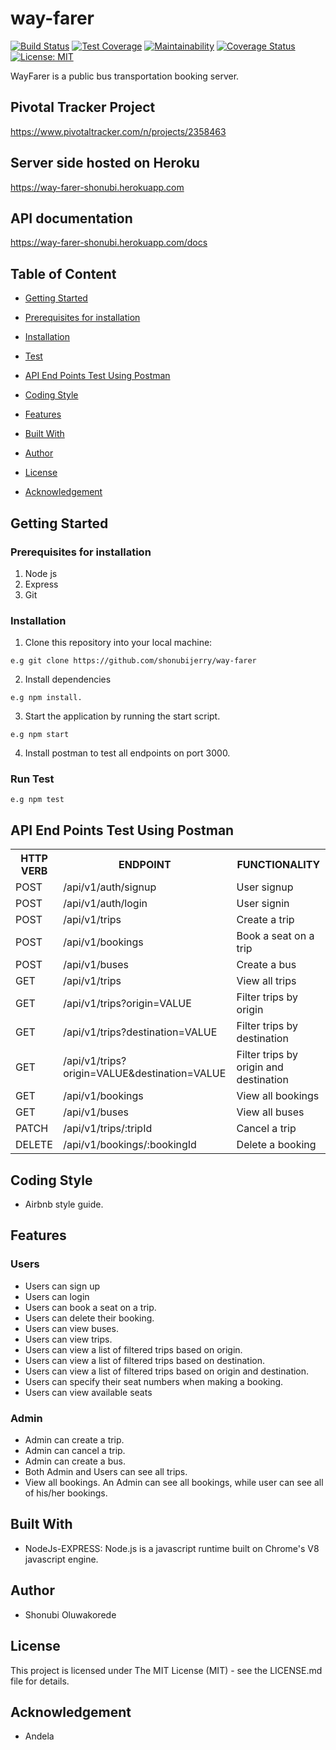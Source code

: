 # way-farer

[![Build Status](https://travis-ci.com/shonubijerry/way-farer.svg?branch=develop)](https://travis-ci.com/shonubijerry/way-farer)
[![Test Coverage](https://api.codeclimate.com/v1/badges/7868b6f9a95ab5b862bd/test_coverage)](https://codeclimate.com/github/shonubijerry/way-farer/test_coverage)
[![Maintainability](https://api.codeclimate.com/v1/badges/7868b6f9a95ab5b862bd/maintainability)](https://codeclimate.com/github/shonubijerry/way-farer/maintainability)
[![Coverage Status](https://coveralls.io/repos/github/shonubijerry/way-farer/badge.svg?branch=develop)](https://coveralls.io/github/shonubijerry/way-farer?branch=develop)
[![License: MIT](https://img.shields.io/badge/License-MIT-yellow.svg)](https://opensource.org/licenses/MIT)


WayFarer is a public bus transportation booking server.

## Pivotal Tracker Project
https://www.pivotaltracker.com/n/projects/2358463

## Server side hosted on Heroku
https://way-farer-shonubi.herokuapp.com

## API documentation 
https://way-farer-shonubi.herokuapp.com/docs

## Table of Content
 * [Getting Started](#getting-started)

 * [Prerequisites for installation](#Prerequisites)
 
 * [Installation](#installation)

 * [Test](#test)
 
 * [ API End Points Test Using Postman](#api-end-points)

 * [Coding Style](#coding-style)
 
 * [Features](#features)
 
 * [Built With](#built-with)
 
 * [Author](#author)

 * [License](#lincense)

 * [Acknowledgement](#acknowledgement)

## Getting Started

### Prerequisites for installation
1. Node js
2. Express
3. Git

### Installation
1. Clone this repository into your local machine:
```
e.g git clone https://github.com/shonubijerry/way-farer
```
2. Install dependencies 
```
e.g npm install.
```
3. Start the application by running the start script.
```
e.g npm start
```
4. Install postman to test all endpoints on port 3000.

### Run Test

```
e.g npm test
```

## API End Points Test Using Postman

<table>
<tr><th>HTTP VERB</th><th>ENDPOINT</th><th>FUNCTIONALITY</th></tr>

<tr><td>POST</td> <td>/api/v1/auth/signup</td>  <td>User signup</td></tr>

<tr><td>POST</td> <td>/api/v1/auth/login</td>  <td>User signin</td></tr>

<tr><td>POST</td> <td>/api/v1/trips</td>  <td>Create a trip</td></tr>

<tr><td>POST</td> <td>/api/v1/bookings</td>  <td>Book a seat on a trip</td></tr>

<tr><td>POST</td> <td>/api/v1/buses</td>  <td>Create a bus</td></tr>

<tr><td>GET</td> <td>/api/v1/trips</td>  <td>View all trips</td></tr>

<tr><td>GET</td> <td>/api/v1/trips?origin=VALUE</td>  <td>Filter trips by origin</td></tr>

<tr><td>GET</td> <td>/api/v1/trips?destination=VALUE</td>  <td>Filter trips by destination</td></tr>

<tr><td>GET</td> <td>/api/v1/trips?origin=VALUE&destination=VALUE</td>  <td>Filter trips by origin and destination</td></tr>

<tr><td>GET</td> <td>/api/v1/bookings</td>  <td>View all bookings</td></tr>

<tr><td>GET</td> <td>/api/v1/buses</td>  <td>View all buses</td></tr>

<tr><td>PATCH</td> <td>/api/v1/trips/:tripId</td>  <td>Cancel a trip</td></tr>

<tr><td>DELETE</td> <td>/api/v1/bookings/:bookingId</td>  <td>Delete a booking</td></tr>

</table>


## Coding Style
* Airbnb style guide. 

## Features

### Users
* Users can sign up
* Users can login
* Users can book a seat on a trip.
* Users can delete their booking.
* Users can view buses.
* Users can view trips.
* Users can view a list of filtered trips based on origin.
* Users can view a list of filtered trips based on destination.
* Users can view a list of filtered trips based on origin and destination.
* Users can specify their seat numbers when making a booking.
* Users can view available seats

### Admin
* Admin can create a trip.
* Admin can cancel a trip.
* Admin can create a bus.
* Both Admin and Users can see all trips.
* View all bookings. An Admin can see all bookings, while user can see all of his/her bookings.
 

## Built With
* NodeJs-EXPRESS: Node.js is a javascript runtime built on Chrome's V8 javascript engine.


## Author
* Shonubi Oluwakorede

## License
This project is licensed under The MIT License (MIT) - see the LICENSE.md file for details.

## Acknowledgement
* Andela

